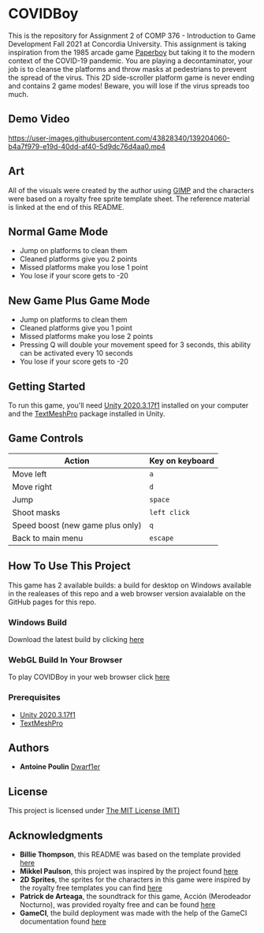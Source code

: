 # COVIDBoy
This is the repository for Assignment 2 of COMP 376 - Introduction to Game Development Fall 2021 at Concordia University. This assignment is taking inspiration from the 1985 arcade game [Paperboy](https://en.wikipedia.org/wiki/Paperboy_(video_game)) but taking it to the modern context of the COVID-19 pandemic. You are playing a decontaminator, your job is to cleanse the platforms and throw masks at pedestrians to prevent the spread of the virus. This 2D side-scroller platform game is never ending and contains 2 game modes! Beware, you will lose if the virus spreads too much.

## Demo Video

https://user-images.githubusercontent.com/43828340/139204060-b4a7f979-e19d-40dd-af40-5d9dc76d4aa0.mp4

## Art

All of the visuals were created by the author using [GIMP](https://www.gimp.org/) and the characters were based on a royalty free sprite template sheet. The reference material is linked at the end of this README.

## Normal Game Mode

- Jump on platforms to clean them
- Cleaned platforms give you 2 points
- Missed platforms make you lose 1 point
- You lose if your score gets to -20

## New Game Plus Game Mode

- Jump on platforms to clean them
- Cleaned platforms give you 1 point
- Missed platforms make you lose 2 points
- Pressing Q will double your movement speed for 3 seconds, this ability can be activated every 10 seconds
- You lose if your score gets to -20

## Getting Started

To run this game, you'll need [Unity 2020.3.17f1](https://unity3d.com/get-unity/download?thank-you=update&download_nid=65098&os=Win) installed on your computer and the [TextMeshPro](https://docs.unity3d.com/Manual/com.unity.textmeshpro.html) package installed in Unity.

## Game Controls

Action | Key on keyboard
--- | --- 
Move left | `a`
Move right | `d` 
Jump | `space`
Shoot masks | `left click`
Speed boost (new game plus only) | `q`
Back to main menu | `escape`

## How To Use This Project

This game has 2 available builds: a build for desktop on Windows available in the realeases of this repo and a web browser version avaialable on the GitHub pages for this repo.

### Windows Build

Download the latest build by clicking [here](https://github.com/Dwarf1er/COVIDBoy/releases/)

### WebGL Build In Your Browser

To play COVIDBoy in your web browser click [here](https://dwarf1er.github.io/COVIDBoy/)

### Prerequisites
 
- [Unity 2020.3.17f1](https://unity3d.com/get-unity/download?thank-you=update&download_nid=65098&os=Win)
- [TextMeshPro](https://docs.unity3d.com/Manual/com.unity.textmeshpro.html)

## Authors

  - **Antoine Poulin**
    [Dwarf1er](https://github.com/Dwarf1er)

## License

This project is licensed under [The MIT License (MIT)](LICENSE)

## Acknowledgments

  - **Billie Thompson**, this README was based on the template provided [here](https://github.com/PurpleBooth/a-good-readme-template)
  - **Mikkel Paulson**, this project was inspired by the project found [here](https://github.com/MikkelPaulson/smart-health-card-parser)
  - **2D Sprites**, the sprites for the characters in this game were inspired by the royalty free templates you can find [here](https://craftpix.net/freebies/free-3-character-sprite-sheets-pixel-art/)
  - **Patrick de Arteaga**, the soundtrack for this game, Acción (Merodeador Nocturno), was provided royalty free and can be found [here](https://patrickdearteaga.com/)
  - **GameCI**, the build deployment was made with the help of the GameCI documentation found [here](https://github.com/game-ci/documentation)
